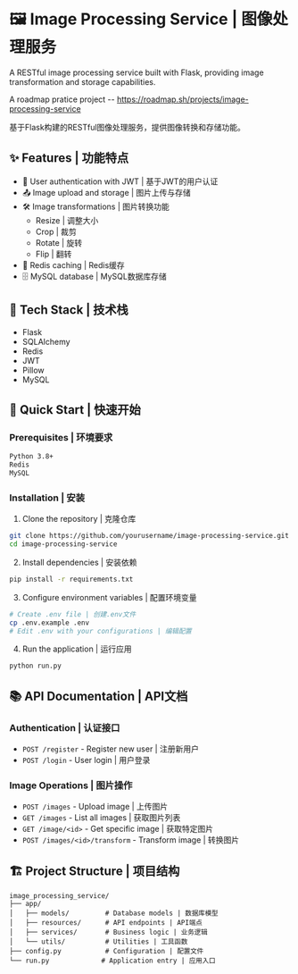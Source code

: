 # 🖼️ Image Processing Service | 图像处理服务

A RESTful image processing service built with Flask, providing image transformation and storage capabilities.

A roadmap pratice project -- https://roadmap.sh/projects/image-processing-service

基于Flask构建的RESTful图像处理服务，提供图像转换和存储功能。

## ✨ Features | 功能特点

- 🔐 User authentication with JWT | 基于JWT的用户认证
- 📤 Image upload and storage | 图片上传与存储
- 🛠️ Image transformations | 图片转换功能
  - Resize | 调整大小
  - Crop | 裁剪
  - Rotate | 旋转
  - Flip | 翻转
- 💾 Redis caching | Redis缓存
- 🗄️ MySQL database | MySQL数据库存储

## 🔧 Tech Stack | 技术栈

- Flask
- SQLAlchemy
- Redis
- JWT
- Pillow
- MySQL

## 🚀 Quick Start | 快速开始

### Prerequisites | 环境要求

```bash
Python 3.8+
Redis
MySQL
```

### Installation | 安装

1. Clone the repository | 克隆仓库
```bash
git clone https://github.com/yourusername/image-processing-service.git
cd image-processing-service
```

2. Install dependencies | 安装依赖
```bash
pip install -r requirements.txt
```

3. Configure environment variables | 配置环境变量
```bash
# Create .env file | 创建.env文件
cp .env.example .env
# Edit .env with your configurations | 编辑配置
```

4. Run the application | 运行应用
```bash
python run.py
```

## 📚 API Documentation | API文档

### Authentication | 认证接口

- `POST /register` - Register new user | 注册新用户
- `POST /login` - User login | 用户登录

### Image Operations | 图片操作

- `POST /images` - Upload image | 上传图片
- `GET /images` - List all images | 获取图片列表
- `GET /image/<id>` - Get specific image | 获取特定图片
- `POST /images/<id>/transform` - Transform image | 转换图片

## 🏗️ Project Structure | 项目结构

```
image_processing_service/
├── app/
│   ├── models/         # Database models | 数据库模型
│   ├── resources/      # API endpoints | API端点
│   ├── services/       # Business logic | 业务逻辑
│   └── utils/          # Utilities | 工具函数
├── config.py           # Configuration | 配置文件
└── run.py             # Application entry | 应用入口
```
